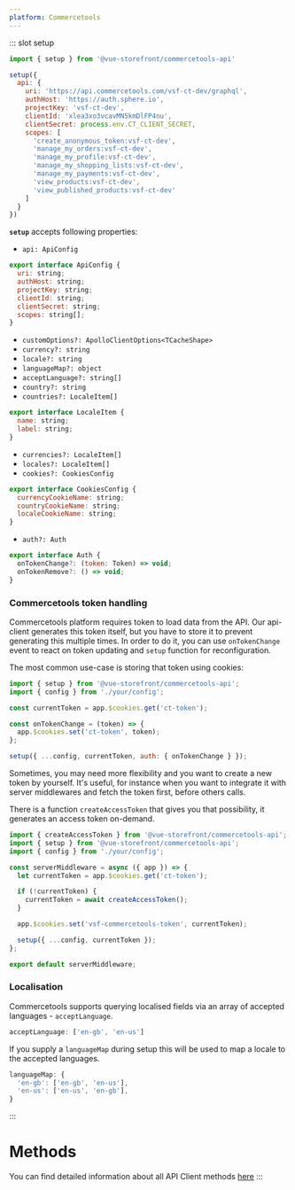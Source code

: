 ```yaml
---
platform: Commercetools
---
```



<IncludeContent content-key="api-client" />

<!-- Code example for setup method -->
::: slot setup
```javascript
import { setup } from '@vue-storefront/commercetools-api'

setup({
  api: {
    uri: 'https://api.commercetools.com/vsf-ct-dev/graphql',
    authHost: 'https://auth.sphere.io',
    projectKey: 'vsf-ct-dev',
    clientId: 'xlea3xo3vcavMN5kmDlFP4nu',
    clientSecret: process.env.CT_CLIENT_SECRET,
    scopes: [
      'create_anonymous_token:vsf-ct-dev',
      'manage_my_orders:vsf-ct-dev',
      'manage_my_profile:vsf-ct-dev',
      'manage_my_shopping_lists:vsf-ct-dev',
      'manage_my_payments:vsf-ct-dev',
      'view_products:vsf-ct-dev',
      'view_published_products:vsf-ct-dev'
    ]
  }
})
```
**`setup`** accepts following properties:


- `api: ApiConfig`
```js
export interface ApiConfig {
  uri: string;
  authHost: string;
  projectKey: string;
  clientId: string;
  clientSecret: string;
  scopes: string[];
}
```
- `customOptions?: ApolloClientOptions<TCacheShape>`
- `currency?: string`
- `locale?: string`
- `languageMap?: object`
- `acceptLanguage?: string[]`
- `country?: string`
- `countries?: LocaleItem[]`
```js
export interface LocaleItem {
  name: string;
  label: string;
}
```
- `currencies?: LocaleItem[]`
- `locales?: LocaleItem[]`
- `cookies?: CookiesConfig`
```js
export interface CookiesConfig {
  currencyCookieName: string;
  countryCookieName: string;
  localeCookieName: string;
}
```
- `auth?: Auth`
```js
export interface Auth {
  onTokenChange?: (token: Token) => void;
  onTokenRemove?: () => void;
}
```

### Commercetools token handling

Commercetools platform requires token to load data from the API. Our api-client generates this token itself, but you have to store it to prevent generating this multiple times. In order to do it, you can use  `onTokenChange` event to react on token updating and `setup` function for reconfiguration.

The most common use-case is storing that token using cookies:

```js
import { setup } from '@vue-storefront/commercetools-api';
import { config } from './your/config';

const currentToken = app.$cookies.get('ct-token');

const onTokenChange = (token) => {
  app.$cookies.set('ct-token', token);
};

setup({ ...config, currentToken, auth: { onTokenChange } });
```

Sometimes, you may need more flexibility and you want to create a new token by yourself. It's useful, for instance when you want to integrate it with server middlewares and fetch the token first, before others calls.

There is a function `createAccessToken` that gives you that possibility, it generates an access token on-demand.

```js
import { createAccessToken } from '@vue-storefront/commercetools-api';
import { setup } from '@vue-storefront/commercetools-api';
import { config } from './your/config';

const serverMiddleware = async ({ app }) => {
  let currentToken = app.$cookies.get('ct-token');

  if (!currentToken) {
    currentToken = await createAccessToken();
  }

  app.$cookies.set('vsf-commercetools-token', currentToken);

  setup({ ...config, currentToken });
};

export default serverMiddleware;
```

### Localisation

Commercetools supports querying localised fields via an array of accepted languages - `acceptLanguage`.
```js
acceptLanguage: ['en-gb', 'en-us']
```

If you supply a `languageMap` during setup this will be used to map a locale to the accepted languages.
```js
languageMap: {
  'en-gb': ['en-gb', 'en-us'],
  'en-us': ['en-us', 'en-gb'],
}
```

:::

# Methods

You can find detailed information about all API Client methods [here](./api-client/index.html)
:::

